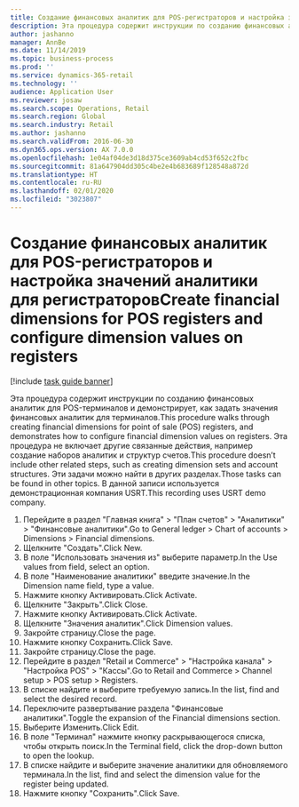```yaml
---
title: Создание финансовых аналитик для POS-регистраторов и настройка значений аналитики для регистраторов
description: Эта процедура содержит инструкции по созданию финансовых аналитик для POS-терминалов и демонстрирует, как задать значения финансовых аналитик для терминалов.
author: jashanno
manager: AnnBe
ms.date: 11/14/2019
ms.topic: business-process
ms.prod: ''
ms.service: dynamics-365-retail
ms.technology: ''
audience: Application User
ms.reviewer: josaw
ms.search.scope: Operations, Retail
ms.search.region: Global
ms.search.industry: Retail
ms.author: jashanno
ms.search.validFrom: 2016-06-30
ms.dyn365.ops.version: AX 7.0.0
ms.openlocfilehash: 1e04af04de3d18d375ce3609ab4cd53f652c2fbc
ms.sourcegitcommit: 81a647904dd305c4be2e4b683689f128548a872d
ms.translationtype: HT
ms.contentlocale: ru-RU
ms.lasthandoff: 02/01/2020
ms.locfileid: "3023807"
---
```

# <a name="create-financial-dimensions-for-pos-registers-and-configure-dimension-values-on-registers"></a><span data-ttu-id="98984-103">Создание финансовых аналитик для POS-регистраторов и настройка значений аналитики для регистраторов</span><span class="sxs-lookup"><span data-stu-id="98984-103">Create financial dimensions for POS registers and configure dimension values on registers</span></span>

[!include [task guide banner](../includes/task-guide-banner.md)]

<span data-ttu-id="98984-104">Эта процедура содержит инструкции по созданию финансовых аналитик для POS-терминалов и демонстрирует, как задать значения финансовых аналитик для терминалов.</span><span class="sxs-lookup"><span data-stu-id="98984-104">This procedure walks through creating financial dimensions for point of sale (POS) registers, and demonstrates how to configure financial dimension values on registers.</span></span> <span data-ttu-id="98984-105">Эта процедура не включает другие связанные действия, например создание наборов аналитик и структур счетов.</span><span class="sxs-lookup"><span data-stu-id="98984-105">This procedure doesn’t include other related steps, such as creating dimension sets and account structures.</span></span> <span data-ttu-id="98984-106">Эти задачи можно найти в других разделах.</span><span class="sxs-lookup"><span data-stu-id="98984-106">Those tasks can be found in other topics.</span></span> <span data-ttu-id="98984-107">В данной записи используется демонстрационная компания USRT.</span><span class="sxs-lookup"><span data-stu-id="98984-107">This recording uses USRT demo company.</span></span>

1. <span data-ttu-id="98984-108">Перейдите в раздел "Главная книга" > "План счетов" > "Аналитики" > "Финансовые аналитики".</span><span class="sxs-lookup"><span data-stu-id="98984-108">Go to General ledger > Chart of accounts > Dimensions > Financial dimensions.</span></span>
2. <span data-ttu-id="98984-109">Щелкните "Создать".</span><span class="sxs-lookup"><span data-stu-id="98984-109">Click New.</span></span>
3. <span data-ttu-id="98984-110">В поле "Использовать значения из" выберите параметр.</span><span class="sxs-lookup"><span data-stu-id="98984-110">In the Use values from field, select an option.</span></span>
4. <span data-ttu-id="98984-111">В поле "Наименование аналитики" введите значение.</span><span class="sxs-lookup"><span data-stu-id="98984-111">In the Dimension name field, type a value.</span></span>
5. <span data-ttu-id="98984-112">Нажмите кнопку Активировать.</span><span class="sxs-lookup"><span data-stu-id="98984-112">Click Activate.</span></span>
6. <span data-ttu-id="98984-113">Щелкните "Закрыть".</span><span class="sxs-lookup"><span data-stu-id="98984-113">Click Close.</span></span>
7. <span data-ttu-id="98984-114">Нажмите кнопку Активировать.</span><span class="sxs-lookup"><span data-stu-id="98984-114">Click Activate.</span></span>
8. <span data-ttu-id="98984-115">Щелкните "Значения аналитик".</span><span class="sxs-lookup"><span data-stu-id="98984-115">Click Dimension values.</span></span>
9. <span data-ttu-id="98984-116">Закройте страницу.</span><span class="sxs-lookup"><span data-stu-id="98984-116">Close the page.</span></span>
10. <span data-ttu-id="98984-117">Нажмите кнопку Сохранить.</span><span class="sxs-lookup"><span data-stu-id="98984-117">Click Save.</span></span>
11. <span data-ttu-id="98984-118">Закройте страницу.</span><span class="sxs-lookup"><span data-stu-id="98984-118">Close the page.</span></span>
12. <span data-ttu-id="98984-119">Перейдите в раздел "Retail и Commerce" > "Настройка канала" > "Настройка POS" > "Кассы".</span><span class="sxs-lookup"><span data-stu-id="98984-119">Go to Retail and Commerce > Channel setup > POS setup > Registers.</span></span>
13. <span data-ttu-id="98984-120">В списке найдите и выберите требуемую запись.</span><span class="sxs-lookup"><span data-stu-id="98984-120">In the list, find and select the desired record.</span></span>
14. <span data-ttu-id="98984-121">Переключите развертывание раздела "Финансовые аналитики".</span><span class="sxs-lookup"><span data-stu-id="98984-121">Toggle the expansion of the Financial dimensions section.</span></span>
15. <span data-ttu-id="98984-122">Выберите Изменить.</span><span class="sxs-lookup"><span data-stu-id="98984-122">Click Edit.</span></span>
16. <span data-ttu-id="98984-123">В поле "Терминал" нажмите кнопку раскрывающегося списка, чтобы открыть поиск.</span><span class="sxs-lookup"><span data-stu-id="98984-123">In the Terminal field, click the drop-down button to open the lookup.</span></span>
17. <span data-ttu-id="98984-124">В списке найдите и выберите значение аналитики для обновляемого терминала.</span><span class="sxs-lookup"><span data-stu-id="98984-124">In the list, find and select the dimension value for the register being updated.</span></span>
18. <span data-ttu-id="98984-125">Нажмите кнопку "Сохранить".</span><span class="sxs-lookup"><span data-stu-id="98984-125">Click Save.</span></span>

